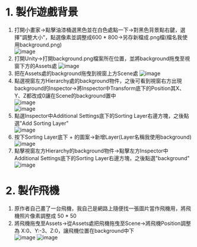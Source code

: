 # 1. 製作遊戲背景
1. 打開小畫家->點擊油漆桶選黑色並在白色處點一下->對黑色背景點右鍵，選擇"調整大小"，點選像素並調整成600 * 800->另存新檔成.png檔(檔名我使用background.png)  
   ![image](https://github.com/unshun0120/space_shooter/assets/79517348/04944e01-db16-4a66-8e8c-cfd089e8089f)  
2. 打開Unity->打開background.png檔案所在位置，並將background拖曳至視窗下方的Assets處
   ![image](https://github.com/unshun0120/space_shooter/assets/79517348/7aac174b-d0ca-446b-862e-5a30ee8a84a9)
3. 把在Assets處的background拖曳到視窗上方Scene處
   ![image](https://github.com/unshun0120/space_shooter/assets/79517348/ad0e738c-eef6-4bad-b30f-ff42475584dd)
4. 點選視窗左方Hierarchy處的background物件，之後可看到視窗右方出現background的Inspector->將Inspector中Transform底下的Position其X、Y、Z都改成0讓在Scene的background置中    
   ![image](https://github.com/unshun0120/space_shooter/assets/79517348/f526025f-54d7-44ef-a1c5-0022975b8647)  
   ![image](https://github.com/unshun0120/space_shooter/assets/79517348/bf134ba4-d18d-4c7d-9c00-193260f36e13)  
5. 點選Inspector中Additional Settings底下的Sorting Layer右邊方塊，之後點選"Add Sorting Layer"  
   ![image](https://github.com/unshun0120/space_shooter/assets/79517348/1018cc05-041e-477f-a423-8a1494fbd0ee)  
6. 按下Sorting Layer底下 + 的圖案->新增Layer(Layer名稱我使用background)   
   ![image](https://github.com/unshun0120/space_shooter/assets/79517348/1f726d97-0264-4790-a7b4-dd8d69643d19)
7. 點擊視窗左方Hierarchy的background物件->點擊左方Inspector中Additional Settings底下的Sorting Layer右邊方塊，之後點選"background"
   ![image](https://github.com/unshun0120/space_shooter/assets/79517348/f0859c38-b926-4ea3-ad6e-2c8b7e50de62)

# 2. 製作飛機
1. 原作者自己畫了一台飛機，我自己是網路上隨便找一張圖片當作飛機用，將飛機照片像素調整成 50 * 50
2. 將飛機拖曳至Assets->從Assets處把飛機拖曳至Scene->將飛機Position調整為 X:0、Y:-3、Z:0，讓飛機位置在background中下  
   ![image](https://github.com/unshun0120/space_shooter/assets/79517348/e6864276-918b-4b5e-a512-58548183b51d) ![image](https://github.com/unshun0120/space_shooter/assets/79517348/dd827415-0dcb-4442-9aaa-36049579be18)
   








